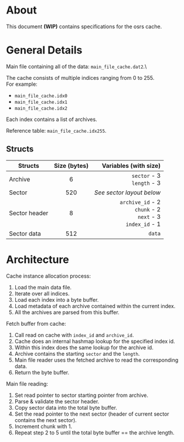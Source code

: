 # About

This document **(WIP)** contains specifications for the osrs cache. 

# General Details

Main file containing all of the data: `main_file_cache.dat2`.\

The cache consists of multiple indices ranging from 0 to 255.\
For example: 
- `main_file_cache.idx0`
- `main_file_cache.idx1`
- `main_file_cache.idx2`

Each index contains a list of archives.

Reference table: `main_file_cache.idx255`.

## Structs
| Structs | Size (bytes) | Variables (with size) |
| - |:-:| -:|
| Archive | 6 | `sector` - 3<br/>`length` - 3
| Sector | 520 | _See sector layout below_ |
| Sector header | 8 | `archive_id` - 2<br/>`chunk` - 2<br/>`next` - 3<br/>`index_id` - 1 |
| Sector data | 512 | `data`

# Architecture

Cache instance allocation process:
 1. Load the main data file.
 2. Iterate over all indices.
 3. Load each index into a byte buffer.
 4. Load metadata of each archive contained within the current index.
 5. All the archives are parsed from this buffer.

Fetch buffer from cache:
 1. Call read on cache with `index_id` and `archive_id`.
 2. Cache does an internal hashmap lookup for the specified index id.
 3. Within this index does the same lookup for the archive id.
 4. Archive contains the starting `sector` and the `length`.
 5. Main file reader uses the fetched archive to read the corresponding data.
 6. Return the byte buffer.

Main file reading:
 1. Set read pointer to sector starting pointer from archive.
 2. Parse & validate the sector header.
 3. Copy sector data into the total byte buffer.
 4. Set the read pointer to the next sector (header of current sector contains the next sector).
 5. Increment chunk with 1.
 6. Repeat step 2 to 5 until the total byte buffer == the archive length.

